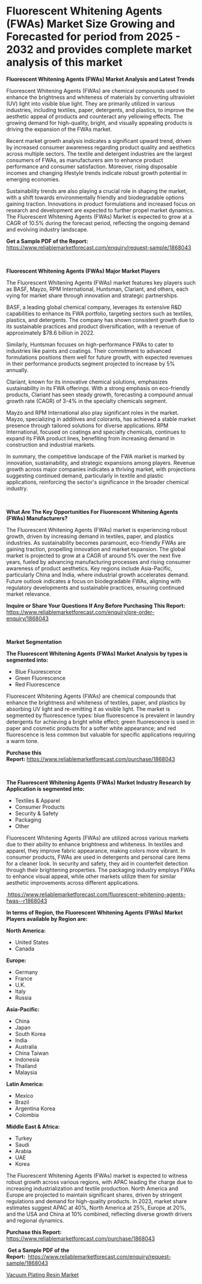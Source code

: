 <p><h1>Fluorescent Whitening Agents (FWAs) Market Size Growing and Forecasted for period from 2025 - 2032 and provides complete market analysis of this market</h1></p><p><strong>Fluorescent Whitening Agents (FWAs) Market Analysis and Latest Trends</strong></p>
<p><p>Fluorescent Whitening Agents (FWAs) are chemical compounds used to enhance the brightness and whiteness of materials by converting ultraviolet (UV) light into visible blue light. They are primarily utilized in various industries, including textiles, paper, detergents, and plastics, to improve the aesthetic appeal of products and counteract any yellowing effects. The growing demand for high-quality, bright, and visually appealing products is driving the expansion of the FWAs market.</p><p>Recent market growth analysis indicates a significant upward trend, driven by increased consumer awareness regarding product quality and aesthetics across multiple sectors. The textile and detergent industries are the largest consumers of FWAs, as manufacturers aim to enhance product performance and consumer satisfaction. Moreover, rising disposable incomes and changing lifestyle trends indicate robust growth potential in emerging economies.</p><p>Sustainability trends are also playing a crucial role in shaping the market, with a shift towards environmentally friendly and biodegradable options gaining traction. Innovations in product formulations and increased focus on research and development are expected to further propel market dynamics. The Fluorescent Whitening Agents (FWAs) Market is expected to grow at a CAGR of 10.5% during the forecast period, reflecting the ongoing demand and evolving industry landscape.</p></p>
<p><strong>Get a Sample PDF of the Report:&nbsp;</strong> <a href="https://www.reliablemarketforecast.com/enquiry/request-sample/1868043?utm_campaign=3525&utm_medium=2&utm_source=Github&utm_content=ia&utm_term=03042025&utm_id=fluorescent-whitening-agents-fwas">https://www.reliablemarketforecast.com/enquiry/request-sample/1868043</a></p>
<p>&nbsp;</p>
<p><strong>Fluorescent Whitening Agents (FWAs) Major Market Players</strong></p>
<p><p>The Fluorescent Whitening Agents (FWAs) market features key players such as BASF, Mayzo, RPM International, Huntsman, Clariant, and others, each vying for market share through innovation and strategic partnerships. </p><p>BASF, a leading global chemical company, leverages its extensive R&D capabilities to enhance its FWA portfolio, targeting sectors such as textiles, plastics, and detergents. The company has shown consistent growth due to its sustainable practices and product diversification, with a revenue of approximately $78.6 billion in 2022.</p><p>Similarly, Huntsman focuses on high-performance FWAs to cater to industries like paints and coatings. Their commitment to advanced formulations positions them well for future growth, with expected revenues in their performance products segment projected to increase by 5% annually.</p><p>Clariant, known for its innovative chemical solutions, emphasizes sustainability in its FWA offerings. With a strong emphasis on eco-friendly products, Clariant has seen steady growth, forecasting a compound annual growth rate (CAGR) of 3-4% in the specialty chemicals segment.</p><p>Mayzo and RPM International also play significant roles in the market. Mayzo, specializing in additives and colorants, has achieved a stable market presence through tailored solutions for diverse applications. RPM International, focused on coatings and specialty chemicals, continues to expand its FWA product lines, benefiting from increasing demand in construction and industrial markets.</p><p>In summary, the competitive landscape of the FWA market is marked by innovation, sustainability, and strategic expansions among players. Revenue growth across major companies indicates a thriving market, with projections suggesting continued demand, particularly in textile and plastic applications, reinforcing the sector's significance in the broader chemical industry.</p></p>
<p>&nbsp;</p>
<p><strong>What Are The Key Opportunities For Fluorescent Whitening Agents (FWAs) Manufacturers?</strong></p>
<p><p>The Fluorescent Whitening Agents (FWAs) market is experiencing robust growth, driven by increasing demand in textiles, paper, and plastics industries. As sustainability becomes paramount, eco-friendly FWAs are gaining traction, propelling innovation and market expansion. The global market is projected to grow at a CAGR of around 5% over the next five years, fueled by advancing manufacturing processes and rising consumer awareness of product aesthetics. Key regions include Asia-Pacific, particularly China and India, where industrial growth accelerates demand. Future outlook indicates a focus on biodegradable FWAs, aligning with regulatory developments and sustainable practices, ensuring continued market relevance.</p></p>
<p><strong>Inquire or Share Your Questions If Any Before Purchasing This Report:</strong> <a href="https://www.reliablemarketforecast.com/enquiry/pre-order-enquiry/1868043?utm_campaign=3525&utm_medium=2&utm_source=Github&utm_content=ia&utm_term=03042025&utm_id=fluorescent-whitening-agents-fwas">https://www.reliablemarketforecast.com/enquiry/pre-order-enquiry/1868043</a></p>
<p>&nbsp;</p>
<p><strong>Market Segmentation</strong></p>
<p><strong>The Fluorescent Whitening Agents (FWAs) Market Analysis by types is segmented into:</strong></p>
<p><ul><li>Blue Fluorescence</li><li>Green Fluorescence</li><li>Red Fluorescence</li></ul></p>
<p><p>Fluorescent Whitening Agents (FWAs) are chemical compounds that enhance the brightness and whiteness of textiles, paper, and plastics by absorbing UV light and re-emitting it as visible light. The market is segmented by fluorescence types: blue fluorescence is prevalent in laundry detergents for achieving a bright white effect; green fluorescence is used in paper and cosmetic products for a softer white appearance; and red fluorescence is less common but valuable for specific applications requiring a warm tone.</p></p>
<p><strong>Purchase this Report:&nbsp;</strong><a href="https://www.reliablemarketforecast.com/purchase/1868043?utm_campaign=3525&utm_medium=2&utm_source=Github&utm_content=ia&utm_term=03042025&utm_id=fluorescent-whitening-agents-fwas">https://www.reliablemarketforecast.com/purchase/1868043</a></p>
<p>&nbsp;</p>
<p><strong>The Fluorescent Whitening Agents (FWAs) Market Industry Research by Application is segmented into:</strong></p>
<p><ul><li>Textiles & Apparel</li><li>Consumer Products</li><li>Security & Safety</li><li>Packaging</li><li>Other</li></ul></p>
<p><p>Fluorescent Whitening Agents (FWAs) are utilized across various markets due to their ability to enhance brightness and whiteness. In textiles and apparel, they improve fabric appearance, making colors more vibrant. In consumer products, FWAs are used in detergents and personal care items for a cleaner look. In security and safety, they aid in counterfeit detection through their brightening properties. The packaging industry employs FWAs to enhance visual appeal, while other markets utilize them for similar aesthetic improvements across different applications.</p></p>
<p><a href="https://www.reliablemarketforecast.com/fluorescent-whitening-agents-fwas--r1868043?utm_campaign=3525&utm_medium=2&utm_source=Github&utm_content=ia&utm_term=03042025&utm_id=fluorescent-whitening-agents-fwas">&nbsp;https://www.reliablemarketforecast.com/fluorescent-whitening-agents-fwas--r1868043</a></p>
<p><strong>In terms of Region, the Fluorescent Whitening Agents (FWAs) Market Players available by Region are:</strong></p>
<p>
    <p> <strong> North America: </strong>
        <ul>
            <li>United States</li>
            <li>Canada</li>
        </ul>
        </p> 
    <p> <strong> Europe: </strong>
        <ul>
            <li>Germany</li>
            <li>France</li>
            <li>U.K.</li>
            <li>Italy</li>
            <li>Russia</li>
        </ul>
        </p> 
    <p> <strong> Asia-Pacific: </strong>
        <ul>
            <li>China</li>
            <li>Japan</li>
            <li>South Korea</li>
            <li>India</li>
            <li>Australia</li>
            <li>China Taiwan</li>
            <li>Indonesia</li>
            <li>Thailand</li>
            <li>Malaysia</li>
        </ul>
        </p> 
    <p> <strong> Latin America: </strong>
        <ul>
            <li>Mexico</li>
            <li>Brazil</li>
            <li>Argentina Korea</li>
            <li>Colombia</li>
        </ul>
        </p> 
    <p> <strong> Middle East & Africa: </strong>
        <ul>
            <li>Turkey</li>
            <li>Saudi</li>
            <li>Arabia</li>
            <li>UAE</li>
            <li>Korea</li>
        </ul>
    </p>
    </p>
<p><p>The Fluorescent Whitening Agents (FWAs) market is expected to witness robust growth across various regions, with APAC leading the charge due to increasing industrialization and textile production. North America and Europe are projected to maintain significant shares, driven by stringent regulations and demand for high-quality products. In 2023, market share estimates suggest APAC at 40%, North America at 25%, Europe at 20%, and the USA and China at 10% combined, reflecting diverse growth drivers and regional dynamics.</p></p>
<p><strong>Purchase this Report: </strong><a href="https://www.reliablemarketforecast.com/purchase/1868043?utm_campaign=3525&utm_medium=2&utm_source=Github&utm_content=ia&utm_term=03042025&utm_id=fluorescent-whitening-agents-fwas">https://www.reliablemarketforecast.com/purchase/1868043</a></p>
<p>&nbsp;<strong>Get a Sample PDF of the Report:&nbsp;&nbsp;</strong><a href="https://www.reliablemarketforecast.com/enquiry/request-sample/1868043?utm_campaign=3525&utm_medium=2&utm_source=Github&utm_content=ia&utm_term=03042025&utm_id=fluorescent-whitening-agents-fwas">https://www.reliablemarketforecast.com/enquiry/request-sample/1868043</a></p>
<p><strong></strong></p>
<p><p><a href="https://github.com/chaiszepkadk/Market-Research-Report-List-1/blob/main/vacuum-plating-resin-market.md?utm_campaign=3525&utm_medium=2&utm_source=Github&utm_content=ia&utm_term=03042025&utm_id=fluorescent-whitening-agents-fwas">Vacuum Plating Resin Market</a></p></p>